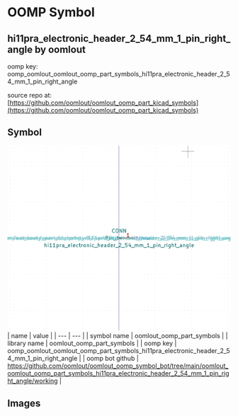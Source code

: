 # OOMP Symbol  
## hi11pra_electronic_header_2_54_mm_1_pin_right_angle  by oomlout  
  
oomp key: oomp_oomlout_oomlout_oomp_part_symbols_hi11pra_electronic_header_2_54_mm_1_pin_right_angle  
  
source repo at: [https://github.com/oomlout/oomlout_oomp_part_kicad_symbols](https://github.com/oomlout/oomlout_oomp_part_kicad_symbols)  
## Symbol  
  
[![working.png](working_600.png)](working.png)  
| name | value | 
| --- | --- | 
| symbol name | oomlout_oomp_part_symbols | 
| library name | oomlout_oomp_part_symbols | 
| oomp key | oomp_oomlout_oomlout_oomp_part_symbols_hi11pra_electronic_header_2_54_mm_1_pin_right_angle | 
| oomp bot github | https://github.com/oomlout/oomlout_oomp_symbol_bot/tree/main/oomlout_oomlout_oomp_part_symbols_hi11pra_electronic_header_2_54_mm_1_pin_right_angle/working | 
## Images  
